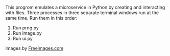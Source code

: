 This progrom emulates a microservice in Python by creating and interacting with files.
Three processes in three separate terminal windows run at the same time. Run them in this order:

1. Run prng.py
2. Run image.py
3. Run ui.py

Images by [Freeimages.com](https://freeimages.com)
